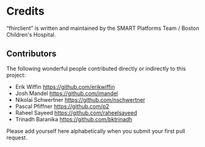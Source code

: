 Credits
=======

“fhirclient” is written and maintained by the SMART Platforms Team / Boston Children's Hospital.


Contributors
------------

The following wonderful people contributed directly or indirectly to this project:

- Erik Wiffin <https://github.com/erikwiffin>
- Josh Mandel <https://github.com/jmandel>
- Nikolai Schwertner <https://github.com/nschwertner>
- Pascal Pfiffner <https://github.com/p2>
- Raheel Sayeed <https://github.com/raheelsayeed> 
- Trinadh Baranika <https://github.com/bktrinadh>

Please add yourself here alphabetically when you submit your first pull request.
